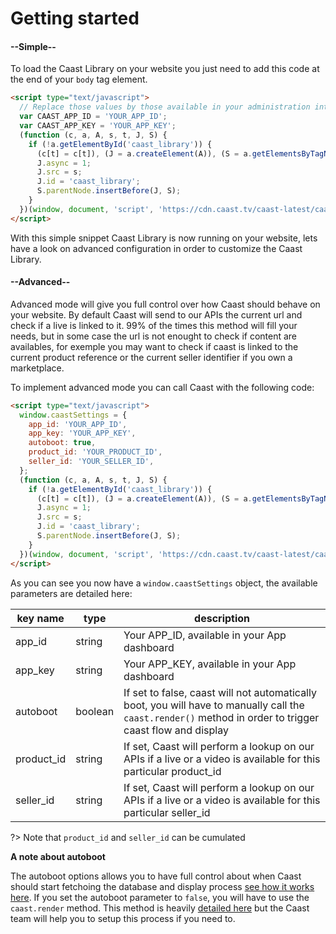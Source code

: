 # Getting started

<!-- select:start -->
<!-- select-menu-labels: Installation mode -->

#### --Simple--

To load the Caast Library on your website you just need to add this code at the end of your `body` tag element.

```html
<script type="text/javascript">
  // Replace those values by those available in your administration interface
  var CAAST_APP_ID = 'YOUR_APP_ID';
  var CAAST_APP_KEY = 'YOUR_APP_KEY';
  (function (c, a, A, s, t, J, S) {
    if (!a.getElementById('caast_library')) {
      (c[t] = c[t]), (J = a.createElement(A)), (S = a.getElementsByTagName(A)[0]);
      J.async = 1;
      J.src = s;
      J.id = 'caast_library';
      S.parentNode.insertBefore(J, S);
    }
  })(window, document, 'script', 'https://cdn.caast.tv/caast-latest/caast.js?APP_ID=' + CAAST_APP_ID + '&APP_KEY=' + CAAST_APP_KEY, 'caast');
</script>
```

With this simple snippet Caast Library is now running on your website, lets have a look on advanced configuration in order to customize the Caast Library.

#### --Advanced--

Advanced mode will give you full control over how Caast should behave on your website. By default Caast will send to our APIs the current url and check if a live is linked to it. 99% of the times this method will fill your needs, but in some case the url is not enought to check if content are availables, for exemple you may want to check if caast is linked to the current product reference or the current seller identifier if you own a marketplace.

To implement advanced mode you can call Caast with the following code:

```html
<script type="text/javascript">
  window.caastSettings = {
    app_id: 'YOUR_APP_ID',
    app_key: 'YOUR_APP_KEY',
    autoboot: true,
    product_id: 'YOUR_PRODUCT_ID',
    seller_id: 'YOUR_SELLER_ID',
  };
  (function (c, a, A, s, t, J, S) {
    if (!a.getElementById('caast_library')) {
      (c[t] = c[t]), (J = a.createElement(A)), (S = a.getElementsByTagName(A)[0]);
      J.async = 1;
      J.src = s;
      J.id = 'caast_library';
      S.parentNode.insertBefore(J, S);
    }
  })(window, document, 'script', 'https://cdn.caast.tv/caast-latest/caast.js', 'caast');
</script>
```

As you can see you now have a `window.caastSettings` object, the available parameters are detailed here:

| key name   | type    | description                                                                                                                                               |
| ---------- | ------- | --------------------------------------------------------------------------------------------------------------------------------------------------------- |
| app_id     | string  | Your APP_ID, available in your App dashboard                                                                                                              |
| app_key    | string  | Your APP_KEY, available in your App dashboard                                                                                                             |
| autoboot   | boolean | If set to false, caast will not automatically boot, you will have to manually call the `caast.render()` method in order to trigger caast flow and display |
| product_id | string  | If set, Caast will perform a lookup on our APIs if a live or a video is available for this particular product_id                                          |
| seller_id  | string  | If set, Caast will perform a lookup on our APIs if a live or a video is available for this particular seller_id                                           |

?> Note that `product_id` and `seller_id` can be cumulated

<strong>A note about autoboot</strong>

The autoboot options allows you to have full control about when Caast should start fetchoing the database and display process [see how it works here](/advanced/how-to.md). If you set the autoboot parameter to `false`, you will have to use the `caast.render` method. This method is heavily [detailed here](/library/methods.md#render) but the Caast team will help you to setup this process if you need to.

<!-- select:end -->
